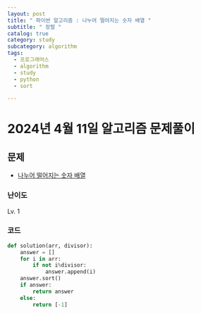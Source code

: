 ```yaml
---
layout: post
title: " 파이썬 알고리즘 : 나누어 떨어지는 숫자 배열 "
subtitle: " 정렬 "
catalog: true
category: study
subcategory: algorithm
tags:
  - 프로그래머스
  - algorithm
  - study
  - python
  - sort

---
```


# 2024년 4월 11일 알고리즘 문제풀이

## 문제
- [나누어 떨어지는 숫자 배열](https://school.programmers.co.kr/learn/courses/30/lessons/12910)

### 난이도

Lv. 1

### 코드

```python
def solution(arr, divisor):
    answer = []
    for i in arr:
        if not i%divisor:
            answer.append(i)
    answer.sort()
    if answer:
        return answer
    else:
        return [-1]
```
